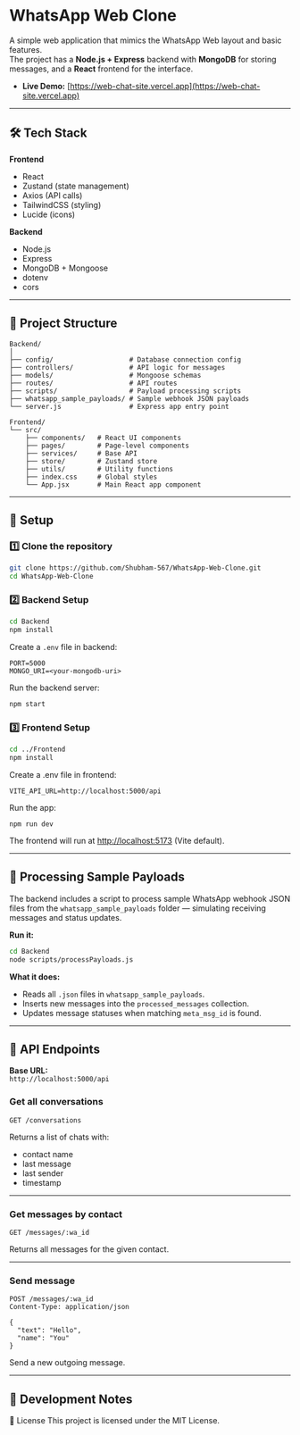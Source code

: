 # WhatsApp Web Clone

A simple web application that mimics the WhatsApp Web layout and basic features.  
The project has a **Node.js + Express** backend with **MongoDB** for storing messages, and a **React** frontend for the interface.

- **Live Demo:** [https://web-chat-site.vercel.app](https://web-chat-site.vercel.app)

---

## 🛠 Tech Stack

**Frontend**

- React
- Zustand (state management)
- Axios (API calls)
- TailwindCSS (styling)
- Lucide (icons)

**Backend**

- Node.js
- Express
- MongoDB + Mongoose
- dotenv
- cors

---

## 📁 Project Structure

```
Backend/
│
├── config/                   # Database connection config
├── controllers/              # API logic for messages
├── models/                   # Mongoose schemas
├── routes/                   # API routes
├── scripts/                  # Payload processing scripts
├── whatsapp_sample_payloads/ # Sample webhook JSON payloads
└── server.js                 # Express app entry point

Frontend/
└── src/
    ├── components/   # React UI components
    ├── pages/        # Page-level components
    ├── services/     # Base API
    ├── store/        # Zustand store
    ├── utils/        # Utility functions
    ├── index.css     # Global styles
    └── App.jsx       # Main React app component
```

---

## 🚀 Setup

### 1️⃣ Clone the repository

```bash
git clone https://github.com/Shubham-567/WhatsApp-Web-Clone.git
cd WhatsApp-Web-Clone
```

### 2️⃣ Backend Setup

```bash
cd Backend
npm install
```

Create a `.env` file in backend:

```
PORT=5000
MONGO_URI=<your-mongodb-uri>
```

Run the backend server:

```bash
npm start
```

### 3️⃣ Frontend Setup

```bash
cd ../Frontend
npm install
```

Create a .env file in frontend:

```
VITE_API_URL=http://localhost:5000/api
```

Run the app:

```
npm run dev
```

The frontend will run at [http://localhost:5173](http://localhost:5173) (Vite default).

---

## 🧪 Processing Sample Payloads

The backend includes a script to process sample WhatsApp webhook JSON files from the `whatsapp_sample_payloads` folder — simulating receiving messages and status updates.

**Run it:**

```bash
cd Backend
node scripts/processPayloads.js
```

**What it does:**

- Reads all `.json` files in `whatsapp_sample_payloads`.
- Inserts new messages into the `processed_messages` collection.
- Updates message statuses when matching `meta_msg_id` is found.

---

## 📡 API Endpoints

**Base URL:**  
`http://localhost:5000/api`

### Get all conversations

```http
GET /conversations
```

Returns a list of chats with:

- contact name
- last message
- last sender
- timestamp

---

### Get messages by contact

```http
GET /messages/:wa_id
```

Returns all messages for the given contact.

---

### Send message

```http
POST /messages/:wa_id
Content-Type: application/json

{
  "text": "Hello",
  "name": "You"
}
```

Send a new outgoing message.

---

## 📌 Development Notes

📜 License
This project is licensed under the MIT License.
